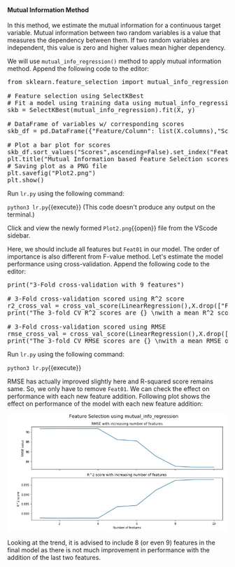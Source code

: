 #### Mutual Information Method
In this method, we estimate the mutual information for a continuous target variable. Mutual information between two random variables is a value that measures the dependency between them. If two random variables are independent, this value is zero and higher values mean higher dependency.

We will use `mutual_info_regression()` method to apply mutual information method. Append the following code to the editor:

<pre class="file" data-filename="lr.py" data-target="append">
from sklearn.feature_selection import mutual_info_regression

# Feature selection using SelectKBest
# Fit a model using training data using mutual_info_regression method 
skb = SelectKBest(mutual_info_regression).fit(X, y)

# DataFrame of variables w/ corresponding scores
skb_df = pd.DataFrame({"Feature/Column": list(X.columns),"Scores":skb.scores_})

# Plot a bar plot for scores
skb_df.sort_values("Scores",ascending=False).set_index("Feature/Column").plot(kind="bar")
plt.title("Mutual Information based Feature Selection scores")
# Saving plot as a PNG file
plt.savefig("Plot2.png")
plt.show()
</pre>

Run `lr.py` using the following command:

`python3 lr.py`{{execute}} (This code doesn't produce any output on the terminal.)

Click and view the newly formed `Plot2.png`{{open}} file from the VScode sidebar.

Here, we should include all features but `Feat01` in our model. The order of importance is also different from F-value method. Let's estimate the model performance using cross-validation. Append the following code to the editor:

<pre class="file" data-filename="lr.py" data-target="append">
print("3-Fold cross-validation with 9 features")

# 3-Fold cross-validation scored using R^2 score
r2_cross_val = cross_val_score(LinearRegression(),X.drop(["Feat01"],axis=1),y,cv=3,scoring="r2")
print("The 3-fold CV R^2 scores are {} \nwith a mean R^2 score of {:.4f}".format(r2_cross_val,np.mean(r2_cross_val)))

# 3-Fold cross-validation scored using RMSE
rmse_cross_val = cross_val_score(LinearRegression(),X.drop(["Feat01"],axis=1),y,cv=3,scoring="neg_root_mean_squared_error")
print("The 3-fold CV RMSE scores are {} \nwith a mean RMSE of {:.4f}".format([-i for i in rmse_cross_val],-np.mean(rmse_cross_val)))
</pre>

Run `lr.py` using the following command:

`python3 lr.py`{{execute}}

RMSE has actually improved slightly here and R-squared score remains same. So, we only have to remove `Feat01`. We can check the effect on performance with each new feature addition. Following plot shows the effect on performance of the model with each new feature addition:

![l2](./assets/l2.jpg)

Looking at the trend, it is advised to include 8 (or even 9) features in the final model as there is not much improvement in performance with the addition of the last two features.
